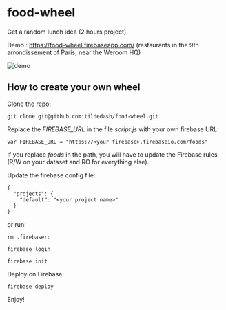 # food-wheel
Get a random lunch idea (2 hours project)

Demo : https://food-wheel.firebaseapp.com/ (restaurants in the 9th arrondissement of Paris, near the Weroom HQ)

![demo](http://i.imgur.com/gDARtsB.png)

## How to create your own wheel

Clone the repo:

````
git clone git@github.com:tildedash/food-wheel.git
`````

Replace the _FIREBASE_URL_ in the file _script.js_ with your own firebase URL:


`````
var FIREBASE_URL = "https://<your firebase>.firebaseio.com/foods"
`````



If you replace _foods_ in the path, you will have to update the Firebase rules (R/W on your dataset and RO for everything else).

Update the firebase config file:

`````
{
  "projects": {
    "default": "<your project name>"
  }
}
`````

or run:

`````
rm .firebaserc

firebase login

firebase init
`````

Deploy on Firebase:

````
firebase deploy
`````

Enjoy!



